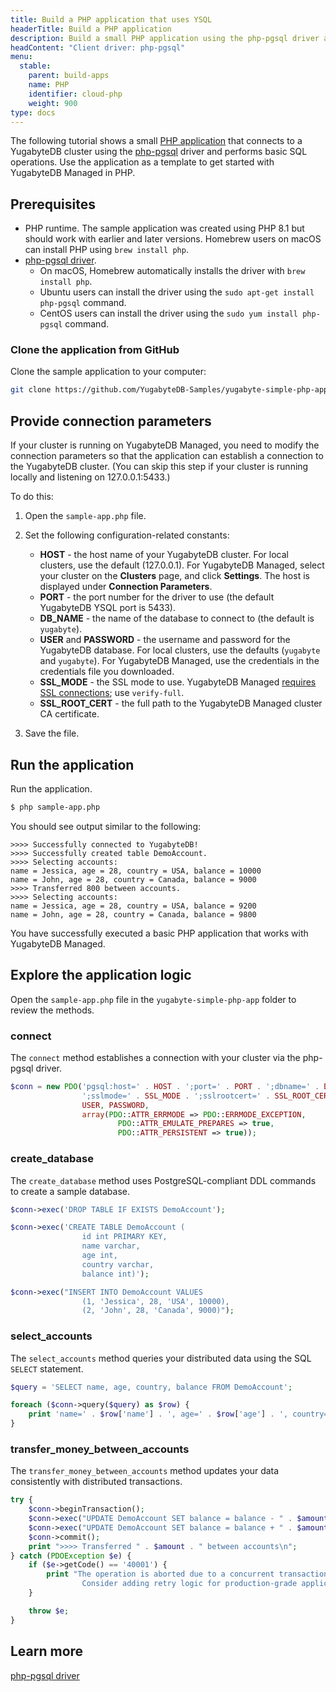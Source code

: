 ```yaml
---
title: Build a PHP application that uses YSQL
headerTitle: Build a PHP application
description: Build a small PHP application using the php-pgsql driver and using the YSQL API to connect to and interact with a YugabyteDB Managed cluster.
headContent: "Client driver: php-pgsql"
menu:
  stable:
    parent: build-apps
    name: PHP
    identifier: cloud-php
    weight: 900
type: docs
---
```


The following tutorial shows a small [PHP application](https://github.com/yugabyte/yugabyte-simple-php-app) that connects to a YugabyteDB cluster using the [php-pgsql](../../../../reference/drivers/ysql-client-drivers/#php-pgsql) driver and performs basic SQL operations. Use the application as a template to get started with YugabyteDB Managed in PHP.

## Prerequisites

- PHP runtime. The sample application was created using PHP 8.1 but should work with earlier and later versions. Homebrew users on macOS can install PHP using `brew install php`.
- [php-pgsql driver](../../../../reference/drivers/ysql-client-drivers/#php-pgsql).
  - On macOS, Homebrew automatically installs the driver with `brew install php`.
  - Ubuntu users can install the driver using the `sudo apt-get install php-pgsql` command.
  - CentOS users can install the driver using the `sudo yum install php-pgsql` command.

### Clone the application from GitHub

Clone the sample application to your computer:

```sh
git clone https://github.com/YugabyteDB-Samples/yugabyte-simple-php-app.git && cd yugabyte-simple-php-app
```

## Provide connection parameters

If your cluster is running on YugabyteDB Managed, you need to modify the connection parameters so that the application can establish a connection to the YugabyteDB cluster. (You can skip this step if your cluster is running locally and listening on 127.0.0.1:5433.)

To do this:

1. Open the `sample-app.php` file.

1. Set the following configuration-related constants:

    - **HOST** - the host name of your YugabyteDB cluster. For local clusters, use the default (127.0.0.1). For YugabyteDB Managed, select your cluster on the **Clusters** page, and click **Settings**. The host is displayed under **Connection Parameters**.
    - **PORT** - the port number for the driver to use (the default YugabyteDB YSQL port is 5433).
    - **DB_NAME** - the name of the database to connect to (the default is `yugabyte`).
    - **USER** and **PASSWORD** - the username and password for the YugabyteDB database. For local clusters, use the defaults (`yugabyte` and `yugabyte`). For YugabyteDB Managed, use the credentials in the credentials file you downloaded.
    - **SSL_MODE** - the SSL mode to use. YugabyteDB Managed [requires SSL connections](/preview/yugabyte-cloud/cloud-secure-clusters/cloud-authentication/); use `verify-full`.
    - **SSL_ROOT_CERT** - the full path to the YugabyteDB Managed cluster CA certificate.

1. Save the file.

## Run the application

Run the application.

```sh
$ php sample-app.php
```

You should see output similar to the following:

```output
>>>> Successfully connected to YugabyteDB!
>>>> Successfully created table DemoAccount.
>>>> Selecting accounts:
name = Jessica, age = 28, country = USA, balance = 10000
name = John, age = 28, country = Canada, balance = 9000
>>>> Transferred 800 between accounts.
>>>> Selecting accounts:
name = Jessica, age = 28, country = USA, balance = 9200
name = John, age = 28, country = Canada, balance = 9800
```

You have successfully executed a basic PHP application that works with YugabyteDB Managed.

## Explore the application logic

Open the `sample-app.php` file in the `yugabyte-simple-php-app` folder to review the methods.

### connect

The `connect` method establishes a connection with your cluster via the php-pgsql driver.

```php
$conn = new PDO('pgsql:host=' . HOST . ';port=' . PORT . ';dbname=' . DB_NAME .
                ';sslmode=' . SSL_MODE . ';sslrootcert=' . SSL_ROOT_CERT,
                USER, PASSWORD,
                array(PDO::ATTR_ERRMODE => PDO::ERRMODE_EXCEPTION,
                        PDO::ATTR_EMULATE_PREPARES => true,
                        PDO::ATTR_PERSISTENT => true));
```

### create_database

The `create_database` method uses PostgreSQL-compliant DDL commands to create a sample database.

```php
$conn->exec('DROP TABLE IF EXISTS DemoAccount');

$conn->exec('CREATE TABLE DemoAccount (
                id int PRIMARY KEY,
                name varchar,
                age int,
                country varchar,
                balance int)');

$conn->exec("INSERT INTO DemoAccount VALUES
                (1, 'Jessica', 28, 'USA', 10000),
                (2, 'John', 28, 'Canada', 9000)");
```

### select_accounts

The `select_accounts` method queries your distributed data using the SQL `SELECT` statement.

```php
$query = 'SELECT name, age, country, balance FROM DemoAccount';

foreach ($conn->query($query) as $row) {
    print 'name=' . $row['name'] . ', age=' . $row['age'] . ', country=' . $row['country'] . ', balance=' . $row['balance'] . "\n";
}
```

### transfer_money_between_accounts

The `transfer_money_between_accounts` method updates your data consistently with distributed transactions.

```php
try {
    $conn->beginTransaction();
    $conn->exec("UPDATE DemoAccount SET balance = balance - " . $amount . " WHERE name = 'Jessica'");
    $conn->exec("UPDATE DemoAccount SET balance = balance + " . $amount . " WHERE name = 'John'");
    $conn->commit();
    print ">>>> Transferred " . $amount . " between accounts\n";
} catch (PDOException $e) {
    if ($e->getCode() == '40001') {
        print "The operation is aborted due to a concurrent transaction that is modifying the same set of rows.
                Consider adding retry logic for production-grade applications.\n";
    }

    throw $e;
}
```

## Learn more

[php-pgsql driver](../../../../reference/drivers/ysql-client-drivers/#php-pgsql)
